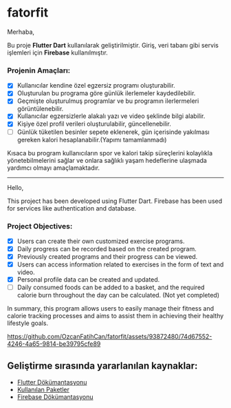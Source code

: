 # fatorfit

Merhaba,

Bu proje **Flutter Dart** kullanılarak geliştirilmiştir. Giriş, veri tabanı gibi servis işlemleri için **Firebase** kullanılmıştır.

### Projenin Amaçları:
- [x] Kullanıcılar kendine özel egzersiz programı oluşturabilir.
- [x] Oluşturulan bu programa göre günlük ilerlemeler kaydedilebilir.
- [x] Geçmişte oluşturulmuş programlar ve bu programın ilerlermeleri görüntülenebilir.
- [x] Kullanıcılar egzersizlerle alakalı yazı ve video şeklinde bilgi alabilir.
- [x] Kişiye özel profil verileri oluşturulabilir, güncellenebilir.
- [ ] Günlük tüketilen besinler sepete eklenerek, gün içerisinde yakılması gereken kalori hesaplanabilir.(Yapımı tamamlanmadı)

Kısaca bu program kullanıcıların spor ve kalori takip süreçlerini kolaylıkla yönetebilmelerini sağlar ve onlara sağlıklı yaşam hedeflerine ulaşmada yardımcı olmayı amaçlamaktadır. 

--------------------------------------------------------------------------------
Hello,

This project has been developed using Flutter Dart. Firebase has been used for services like authentication and database.

### Project Objectives:
- [x] Users can create their own customized exercise programs.
- [x] Daily progress can be recorded based on the created program.
- [x] Previously created programs and their progress can be viewed.
- [x] Users can access information related to exercises in the form of text and video.
- [x] Personal profile data can be created and updated.
- [ ] Daily consumed foods can be added to a basket, and the required calorie burn throughout the day can be calculated. (Not yet completed)

In summary, this program allows users to easily manage their fitness and calorie tracking processes and aims to assist them in achieving their healthy lifestyle goals.


https://github.com/OzcanFatihCan/fatorfit/assets/93872480/74d67552-4246-4a65-9814-be39795cfe89

## Geliştirme sırasında yararlanılan kaynaklar:

- [Flutter Dökümantasyonu](https://docs.flutter.dev/)
- [Kullanılan Paketler](https://pub.dev/)
- [Firebase Dökümantasyonu](https://firebase.google.com/docs)

